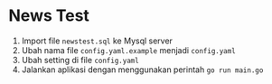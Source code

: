# News Test

1. Import file `newstest.sql` ke Mysql server
2. Ubah nama file `config.yaml.example` menjadi `config.yaml`
3. Ubah setting di file `config.yaml`
4. Jalankan aplikasi dengan menggunakan perintah `go run main.go` 
